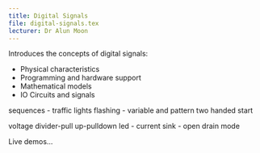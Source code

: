 ```yaml
---
title: Digital Signals
file: digital-signals.tex
lecturer: Dr Alun Moon
---
```

Introduces the concepts of digital signals:
 * Physical characteristics
 * Programming and hardware support
 * Mathematical models
 * IO Circuits and signals

sequences - traffic lights
flashing - variable and pattern
two handed start

voltage divider-pull up-pulldown
led - current sink - open drain mode


Live demos...
